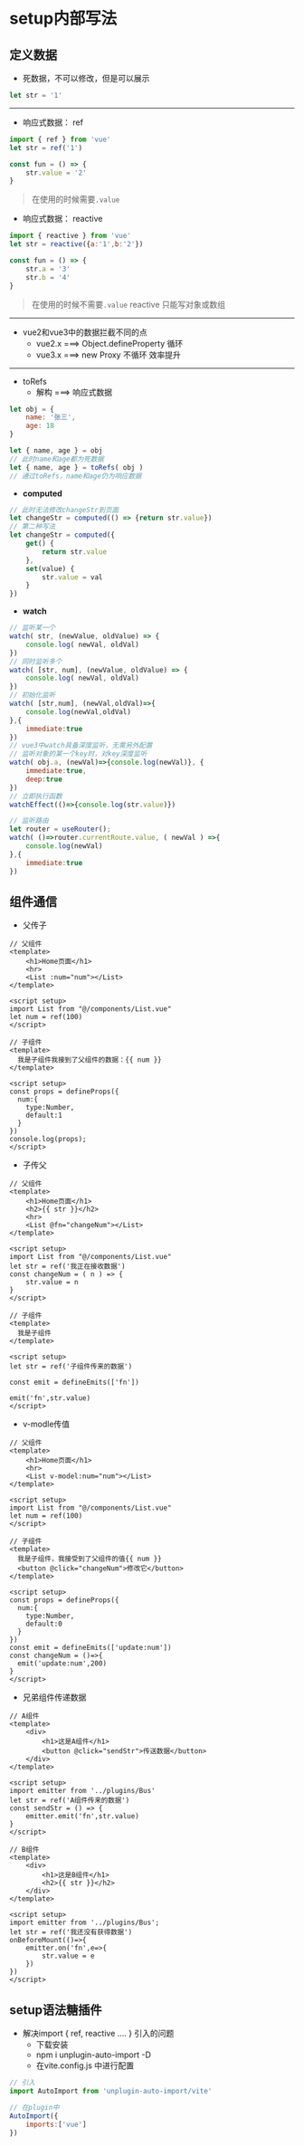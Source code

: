 # setup内部写法

## 定义数据

- 死数据，不可以修改，但是可以展示

```js
let str = '1'
```

----------------------

- 响应式数据： ref

```js
import { ref } from 'vue'
let str = ref('1')

const fun = () => {
    str.value = '2'
}
```

> 在使用的时候需要`.value`

- 响应式数据： reactive

```js
import { reactive } from 'vue'
let str = reactive({a:'1',b:'2'})

const fun = () => {
    str.a = '3'
    str.b = '4'
}
```

> 在使用的时候不需要`.value`
> reactive 只能写对象或数组

----------------------

- vue2和vue3中的数据拦截不同的点
  - vue2.x ===> Object.defineProperty   循环  
  - vue3.x ===> new Proxy   不循环  效率提升

----------------------

- toRefs
  - 解构 ===> 响应式数据

```js
let obj = {
    name: '张三',
    age: 18
}

let { name, age } = obj
// 此时name和age都为死数据
let { name, age } = toRefs( obj )
// 通过toRefs，name和age仍为响应数据 
```

- **computed**

```js
// 此时无法修改changeStr到页面
let changeStr = computed(() => {return str.value})
// 第二种写法
let changeStr = computed({
    get() {
        return str.value
    },
    set(value) {
        str.value = val
    }
})
```

- **watch**

```js
// 监听某一个
watch( str, (newValue, oldValue) => {
    console.log( newVal, oldVal)
})
// 同时监听多个
watch( [str, num], (newValue, oldValue) => {
    console.log( newVal, oldVal)
})
// 初始化监听
watch( [str,num], (newVal,oldVal)=>{
    console.log(newVal,oldVal)
},{
    immediate:true
})
// vue3中watch具备深度监听，无需另外配置
// 监听对象的某一个key时，对key深度监听
watch( obj.a, (newVal)=>{console.log(newVal)}, {
    immediate:true,
    deep:true
})
// 立即执行函数
watchEffect(()=>{console.log(str.value)})

// 监听路由
let router = useRouter();
watch( ()=>router.currentRoute.value, ( newVal ) =>{
    console.log(newVal)
},{
    immediate:true
})

```

## 组件通信

- 父传子

```vue
// 父组件
<template>
    <h1>Home页面</h1>
    <hr>
    <List :num="num"></List>
</template>

<script setup>
import List from "@/components/List.vue"
let num = ref(100)
</script>

// 子组件
<template>
  我是子组件我接到了父组件的数据：{{ num }}
</template>

<script setup>
const props = defineProps({
  num:{
    type:Number,
    default:1
  }
})
console.log(props);
</script>
```

- 子传父

```vue
// 父组件
<template>
    <h1>Home页面</h1>
    <h2>{{ str }}</h2>
    <hr>
    <List @fn="changeNum"></List>
</template>

<script setup>
import List from "@/components/List.vue"
let str = ref('我正在接收数据')
const changeNum = ( n ) => {
    str.value = n
}
</script>

// 子组件
<template>
  我是子组件
</template>

<script setup>
let str = ref('子组件传来的数据')

const emit = defineEmits(['fn'])

emit('fn',str.value)
</script>
```

- v-modle传值

```vue
// 父组件
<template>
    <h1>Home页面</h1>
    <hr>
    <List v-model:num="num"></List>
</template>

<script setup>
import List from "@/components/List.vue"
let num = ref(100)
</script>

// 子组件
<template>
  我是子组件，我接受到了父组件的值{{ num }}
  <button @click="changeNum">修改它</button>
</template>

<script setup>
const props = defineProps({
  num:{
    type:Number,
    default:0
  }
})
const emit = defineEmits(['update:num'])
const changeNum = ()=>{
  emit('update:num',200)
}
</script>
```

- 兄弟组件传递数据

```vue
// A组件
<template>
    <div>
        <h1>这是A组件</h1>
        <button @click="sendStr">传送数据</button>
    </div>
</template>

<script setup>
import emitter from '../plugins/Bus'
let str = ref('A组件传来的数据')
const sendStr = () => {
    emitter.emit('fn',str.value)
}
</script>

// B组件
<template>
    <div>
        <h1>这是B组件</h1>
        <h2>{{ str }}</h2>
    </div>
</template>

<script setup>
import emitter from '../plugins/Bus';
let str = ref('我还没有获得数据')
onBeforeMount(()=>{
    emitter.on('fn',e=>{
        str.value = e
    })
})
</script>
```

## setup语法糖插件

- 解决import { ref, reactive .... } 引入的问题
  - 下载安装
  - npm i unplugin-auto-import -D
  - 在vite.config.js 中进行配置
  
```js
// 引入
import AutoImport from 'unplugin-auto-import/vite'

// 在plugin中
AutoImport({
    imports:['vue']
})
```
